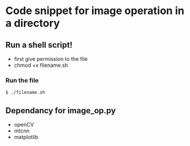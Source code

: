# Code snippet for image operation in a directory

## Run a shell script!
  - first give permission to the file
  - chmod +x filename.sh
  
### Run the file

   ```$ ./filename.sh```

## Dependancy for image_op.py
  - openCV
  - mtcnn
  - matplotlib
  
